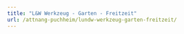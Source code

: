 ```yaml
---
title: "L&W Werkzeug - Garten - Freitzeit"
url: /attnang-puchheim/lundw-werkzeug-garten-freitzeit/
---
```

